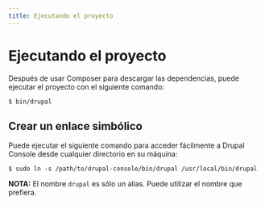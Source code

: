 ```yaml
---
title: Ejecutando el proyecto
---
```

# Ejecutando el proyecto
Después de usar Composer para descargar las dependencias, puede ejecutar el proyecto con el siguiente comando:

```
$ bin/drupal
```

## Crear un enlace simbólico

Puede ejecutar el siguiente comando para acceder fácilmente a Drupal Console desde cualquier directorio en su máquina:

```
$ sudo ln -s /path/to/drupal-console/bin/drupal /usr/local/bin/drupal
```

**NOTA:** El nombre `drupal` es sólo un alias. Puede utilizar el nombre que prefiera.

